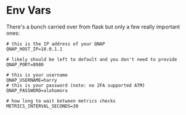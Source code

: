 # Env Vars

There's a bunch carried over from flask but only a few really important ones:

```
# this is the IP address of your QNAP
QNAP_HOST_IP=10.0.1.1

# likely should be left to default and you don't need to provide
QNAP_PORT=8080

# this is your username
QNAP_USERNAME=harry
# this is your password (note: no 2FA supported ATM)
QNAP_PASSWORD=alohomora

# how long to wait between metrics checks
METRICS_INTERVAL_SECONDS=30
```
